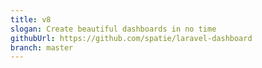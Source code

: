 ```yaml
---
title: v8
slogan: Create beautiful dashboards in no time
githubUrl: https://github.com/spatie/laravel-dashboard
branch: master
---
```


